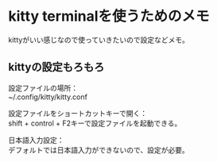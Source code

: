 # kitty terminalを使うためのメモ

kittyがいい感じなので使っていきたいので設定などメモ。

## kittyの設定もろもろ

設定ファイルの場所：  
~/.config/kitty/kitty.conf 

設定ファイルをショートカットキーで開く：  
shift + control + F2キーで設定ファイルを起動できる。

日本語入力設定：  
デフォルトでは日本語入力ができないので、設定が必要。




